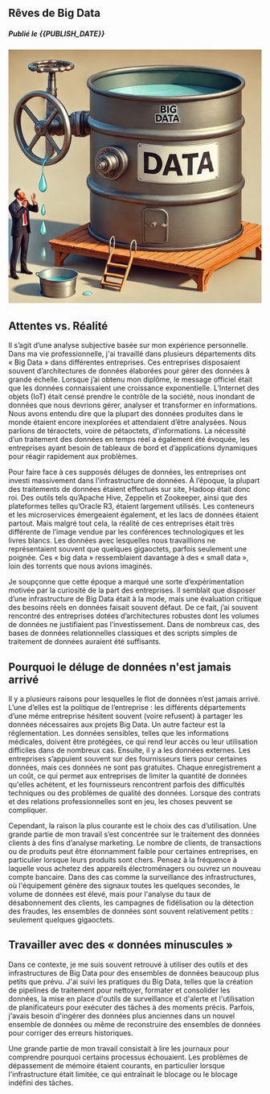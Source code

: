 ## Rêves de Big Data

##### Publié le {{PUBLISH_DATE}}

<!-- TITLE_IMAGE -->

![Image créée par ChatGPT, OpenAI. 13 novembre 2024 ](../../images/big_data_dreams_little_data_realities_title_img.webp)

## Attentes vs. Réalité

Il s’agit d’une analyse subjective basée sur mon expérience personnelle. Dans ma vie professionnelle, j'ai travaillé dans plusieurs départements dits « Big Data » dans différentes entreprises. Ces entreprises disposaient souvent d’architectures de données élaborées pour gérer des données à grande échelle. Lorsque j’ai obtenu mon diplôme, le message officiel était que les données connaissaient une croissance exponentielle. L’Internet des objets (IoT) était censé prendre le contrôle de la société, nous inondant de données que nous devrions gérer, analyser et transformer en informations. Nous avons entendu dire que la plupart des données produites dans le monde étaient encore inexplorées et attendaient d’être analysées. Nous parlions de téraoctets, voire de pétaoctets, d’informations. La nécessité d’un traitement des données en temps réel a également été évoquée, les entreprises ayant besoin de tableaux de bord et d’applications dynamiques pour réagir rapidement aux problèmes.

Pour faire face à ces supposés déluges de données, les entreprises ont investi massivement dans l’infrastructure de données. À l’époque, la plupart des traitements de données étaient effectués sur site, Hadoop était donc roi. Des outils tels qu’Apache Hive, Zeppelin et Zookeeper, ainsi que des plateformes telles qu’Oracle R3, étaient largement utilisés. Les conteneurs et les microservices émergeaient également, et les lacs de données étaient partout. Mais malgré tout cela, la réalité de ces entreprises était très différente de l’image vendue par les conférences technologiques et les livres blancs. Les données avec lesquelles nous travaillions ne représentaient souvent que quelques gigaoctets, parfois seulement une poignée. Ces « big data » ressemblaient davantage à des « small data », loin des torrents que nous avions imaginés.

Je soupçonne que cette époque a marqué une sorte d’expérimentation motivée par la curiosité de la part des entreprises. Il semblait que disposer d’une infrastructure de Big Data était à la mode, mais une évaluation critique des besoins réels en données faisait souvent défaut. De ce fait, j’ai souvent rencontré des entreprises dotées d’architectures robustes dont les volumes de données ne justifiaient pas l’investissement. Dans de nombreux cas, des bases de données relationnelles classiques et des scripts simples de traitement de données auraient été suffisants.


## Pourquoi le déluge de données n'est jamais arrivé

Il y a plusieurs raisons pour lesquelles le flot de données n’est jamais arrivé. L’une d’elles est la politique de l’entreprise : les différents départements d’une même entreprise hésitent souvent (voire refusent) à partager les données nécessaires aux projets Big Data. Un autre facteur est la réglementation. Les données sensibles, telles que les informations médicales, doivent être protégées, ce qui rend leur accès ou leur utilisation difficiles dans de nombreux cas. Ensuite, il y a les données externes. Les entreprises s’appuient souvent sur des fournisseurs tiers pour certaines données, mais ces données ne sont pas gratuites. Chaque enregistrement a un coût, ce qui permet aux entreprises de limiter la quantité de données qu'elles achètent, et les fournisseurs rencontrent parfois des difficultés techniques ou des problèmes de qualité des données. Lorsque des contrats et des relations professionnelles sont en jeu, les choses peuvent se compliquer.

Cependant, la raison la plus courante est le choix des cas d’utilisation. Une grande partie de mon travail s’est concentrée sur le traitement des données clients à des fins d’analyse marketing. Le nombre de clients, de transactions ou de produits peut être étonnamment faible pour certaines entreprises, en particulier lorsque leurs produits sont chers. Pensez à la fréquence à laquelle vous achetez des appareils électroménagers ou ouvrez un nouveau compte bancaire. Dans des cas comme la surveillance des infrastructures, où l'équipement génère des signaux toutes les quelques secondes, le volume de données est élevé, mais pour l'analyse du taux de désabonnement des clients, les campagnes de fidélisation ou la détection des fraudes, les ensembles de données sont souvent relativement petits : seulement quelques gigaoctets.
## Travailler avec des « données minuscules »

Dans ce contexte, je me suis souvent retrouvé à utiliser des outils et des infrastructures de Big Data pour des ensembles de données beaucoup plus petits que prévu. J'ai suivi les pratiques du Big Data, telles que la création de pipelines de traitement pour nettoyer, formater et consolider les données, la mise en place d'outils de surveillance et d'alerte et l'utilisation de planificateurs pour exécuter des tâches à des moments précis. Parfois, j'avais besoin d'ingérer des données plus anciennes dans un nouvel ensemble de données ou même de reconstruire des ensembles de données pour corriger des erreurs historiques.

Une grande partie de mon travail consistait à lire les journaux pour comprendre pourquoi certains processus échouaient. Les problèmes de dépassement de mémoire étaient courants, en particulier lorsque l'infrastructure était limitée, ce qui entraînait le blocage ou le blocage indéfini des tâches.